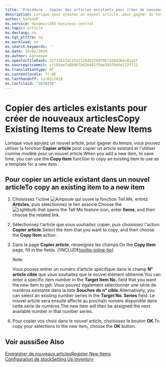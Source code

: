 ```yaml
---
title: 'Procédure : Copier des articles existants pour créer de nouveaux articles'
description: Lorsque vous ajoutez un nouvel article, pour gagner du temps, vous pouvez utiliser la fonction Copier article pour copier un article existant et l'utiliser comme modèle pour un nouvel article.
author: SorenGP
ms.service: dynamics365-business-central
ms.topic: article
ms.devlang: na
ms.tgt_pltfrm: na
ms.workload: na
ms.search.keywords: ''
ms.date: 10/01/2019
ms.author: sgroespe
ms.openlocfilehash: 22f31b1f4c37e2129db379df9b71d9436ac81a2f
ms.sourcegitcommit: cfc92eefa8b06fb426482f54e393f0e6e222f712
ms.translationtype: HT
ms.contentlocale: fr-BE
ms.lasthandoff: 12/03/2019
ms.locfileid: "2878378"
---
```

# <a name="copy-existing-items-to-create-new-items"></a><span data-ttu-id="31973-103">Copier des articles existants pour créer de nouveaux articles</span><span class="sxs-lookup"><span data-stu-id="31973-103">Copy Existing Items to Create New Items</span></span>
<span data-ttu-id="31973-104">Lorsque vous ajoutez un nouvel article, pour gagner du temps, vous pouvez utiliser la fonction **Copier article** pour copier un article existant et l'utiliser comme modèle pour un nouvel article.</span><span class="sxs-lookup"><span data-stu-id="31973-104">When you add a new item, to save time, you can use the **Copy Item** function to copy an existing item to use as a template for a new item.</span></span>  

## <a name="to-copy-an-existing-item-to-a-new-item"></a><span data-ttu-id="31973-105">Pour copier un article existant dans un nouvel article</span><span class="sxs-lookup"><span data-stu-id="31973-105">To copy an existing item to a new item</span></span>  
1. <span data-ttu-id="31973-106">Choisissez l'icône ![Ampoule qui ouvre la fonction Tell Me](media/ui-search/search_small.png "Dites-moi ce que vous voulez faire"), entrez **Articles**, puis sélectionnez le lien associé.</span><span class="sxs-lookup"><span data-stu-id="31973-106">Choose the ![Lightbulb that opens the Tell Me feature](media/ui-search/search_small.png "Tell me what you want to do") icon, enter **Items**, and then choose the related link.</span></span>  
2. <span data-ttu-id="31973-107">Sélectionnez l'article que vous souhaitez copier, puis choisissez l'action **Copier article**.</span><span class="sxs-lookup"><span data-stu-id="31973-107">Select the item that you want to copy, and then choose the **Copy Item** action.</span></span>  
3. <span data-ttu-id="31973-108">Dans la page **Copier article**, renseignez les champs.</span><span class="sxs-lookup"><span data-stu-id="31973-108">On the **Copy Item** page, fill in the fields.</span></span> [!INCLUDE[tooltip-inline-tip](includes/tooltip-inline-tip_md.md)]

    > [!NOTE]  
    > <span data-ttu-id="31973-109">Vous pouvez entrer un numéro d’article spécifique dans le champ **N° article cible** que vous souhaitez que le nouvel élément obtienne.</span><span class="sxs-lookup"><span data-stu-id="31973-109">You can enter a specific item number in the **Target Item No.** field that you want the new item to get.</span></span> <span data-ttu-id="31973-110">Vous pouvez également sélectionner une série de numéros existante dans la liste **Souches de n° cible**.</span><span class="sxs-lookup"><span data-stu-id="31973-110">Alternatively, you can select an existing number series in the **Target No. Series** field.</span></span> <span data-ttu-id="31973-111">Le nouvel article sera ensuite affecté au prochain numéro disponible dans cette série de numéros.</span><span class="sxs-lookup"><span data-stu-id="31973-111">The new item will then be assigned the next available number in that number series.</span></span>  

5. <span data-ttu-id="31973-112">Pour copier vos choix dans le nouvel article, choisissez le bouton **OK**.</span><span class="sxs-lookup"><span data-stu-id="31973-112">To copy your selections to the new item, choose the **OK** button.</span></span>  

## <a name="see-also"></a><span data-ttu-id="31973-113">Voir aussi</span><span class="sxs-lookup"><span data-stu-id="31973-113">See Also</span></span>  
[<span data-ttu-id="31973-114">Enregistrer de nouveaux articles</span><span class="sxs-lookup"><span data-stu-id="31973-114">Register New Items</span></span>](inventory-how-register-new-items.md)  
[<span data-ttu-id="31973-115">Configuration de stock</span><span class="sxs-lookup"><span data-stu-id="31973-115">Setting Up Inventory</span></span>](inventory-setup-inventory.md)
